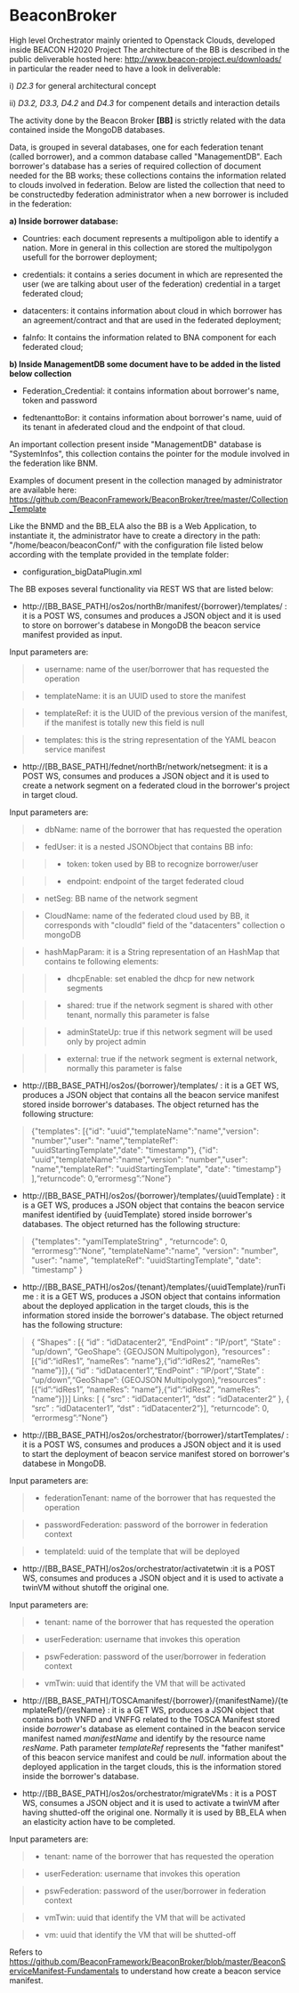 # BeaconBroker
High level Orchestrator mainly oriented to Openstack Clouds, developed inside BEACON H2020 Project
The architecture of the BB is described in the public deliverable hosted here: http://www.beacon-project.eu/downloads/
in particular the reader need to have a look in deliverable:

 i)        *D2.3* for general architectural concept
 
 ii)       *D3.2, D3.3, D4.2* and *D4.3* for compenent details and interaction details
 
The activity done by the Beacon Broker **[BB]** is strictly related with the data contained inside the MongoDB databases.

Data, is grouped in several databases, one for each federation tenant (called borrower), and a common database called "ManagementDB". 
Each borrower's database has a series of required collection of document needed for the BB works; these collections contains the  information related to clouds involved in federation. Below are listed the collection that need to be constructedby federation administrator when a new borrower is included in the federation:

**a) Inside borrower database:**

* Countries: each document represents a multipoligon able to identify a nation. More in general in this collection are stored the multipolygon usefull for the borrower deployment;

* credentials: it contains a series document in which are represented the user (we are talking about user of the federation) credential in a target federated cloud;

* datacenters: it contains information about cloud in which borrower has an agreement/contract and that are used in the federated deployment;

* faInfo: It contains the information related to BNA component for each federated cloud;

**b) Inside ManagementDB some document have to be added in the listed below collection**

* Federation_Credential: it contains information about borrower's name, token and password

* fedtenanttoBor: it contains information about borrower's name, uuid of its tenant in afederated cloud and the endpoint of that cloud.

An important collection present inside "ManagementDB" database is "SystemInfos",  this collection contains the pointer for the module involved in the federation like BNM.

Examples of document present in the collection managed by administrator are available here: https://github.com/BeaconFramework/BeaconBroker/tree/master/Collection_Template

Like the BNMD and the BB_ELA also the BB is a Web Application, to instantiate it, the administrator have to create a directory in the path: "/home/beacon/beaconConf/" with the configuration file listed below according with the template provided in the template folder:

* configuration_bigDataPlugin.xml

The BB exposes several functionality via REST WS that are listed below:

* http://[BB_BASE_PATH]/os2os/northBr/manifest/{borrower}/templates/ : it is a POST WS, consumes and produces a JSON object and it is used to store on borrower's databese in MongoDB the beacon service manifest provided as input.

Input parameters are:

> * username: name of the user/borrower that has requested the operation

> * templateName: it is an UUID used to store the manifest

> * templateRef: it is the UUID of the previous version of the manifest, if the manifest is totally new this field is null

> * templates: this is the string representation of the YAML beacon service manifest

* http://[BB_BASE_PATH]/fednet/northBr/network/netsegment: it is a POST WS, consumes and produces a JSON object and it is used to create a network segment on a federated cloud in the borrower's project in target cloud.

Input parameters are:

> * dbName: name of the borrower that has requested the operation

> * fedUser: it is a nested JSONObject that contains BB info:

>> * token: token used by BB to recognize borrower/user

>> * endpoint: endpoint of the target federated cloud

> * netSeg: BB name of the network segment

> * CloudName: name of the federated cloud used by BB, it corresponds with "cloudId" field of the "datacenters" collection o mongoDB

> * hashMapParam: it is a String representation of an HashMap that contains te following elements:

>> * dhcpEnable: set enabled the dhcp for new network segments

>> * shared: true if the network segment is shared with other tenant, normally this parameter is false

>> * adminStateUp: true if this network segment will be used only by project admin

>> * external: true if the network segment is external network, normally this parameter is false

* http://[BB_BASE_PATH]/os2os/{borrower}/templates/ : it is a GET WS, produces a JSON object that contains all the beacon service manifest stored inside borrower's databases. The object returned has the following structure:

> {"templates": [{"id": "uuid","templateName":"name","version": "number","user": "name","templateRef": "uuidStartingTemplate","date": "timestamp"}, {"id": "uuid","templateName":"name","version": "number","user": "name","templateRef": "uuidStartingTemplate", "date": "timestamp"} ],“returncode”: 0,“errormesg”:”None”}

* http://[BB_BASE_PATH]/os2os/{borrower}/templates/{uuidTemplate} : it is a GET WS, produces a JSON object that contains the beacon service manifest identified by {uuidTemplate} stored inside borrower's databases. The object returned has the following structure:

> {"templates": "yamlTemplateString" , “returncode”: 0, “errormesg”:”None”, "templateName":"name", "version": "number", "user": "name", "templateRef": "uuidStartingTemplate", "date": "timestamp" }

* http://[BB_BASE_PATH]/os2os/{tenant}/templates/{uuidTemplate}/runTime :  it is a GET WS, produces a JSON object that contains information about the deployed application in the target clouds, this is the information stored inside the borrower's database. The object returned has the following structure:

> { “Shapes” : [{ “id” : “idDatacenter2”, “EndPoint” : ”IP/port”, “State” : “up/down”, “GeoShape”: {GEOJSON Multipolygon}, “resources” : [{“id”:“idRes1”, “nameRes”: “name”},{“id”:“idRes2”, “nameRes”: “name”}]},{ “id” : “idDatacenter1”,“EndPoint” : ”IP/port”,“State” : “up/down”,“GeoShape”: {GEOJSON Multipolygon},“resources” : [{“id”:“idRes1”, “nameRes”: “name”},{“id”:“idRes2”, “nameRes”: “name”}]}]  Links: [ { “src” : “idDatacenter1”, “dst” : “idDatacenter2” }, { “src” : “idDatacenter1”, “dst” : “idDatacenter2”}], “returncode”: 0, “errormesg”:”None”}

* http://[BB_BASE_PATH]/os2os/orchestrator/{borrower}/startTemplates/ : it is a POST WS, consumes and produces a JSON object and it is used to start the deployment of beacon service manifest stored on borrower's databese in MongoDB.

Input parameters are:

> * federationTenant: name of the borrower that has requested the operation

> * passwordFederation: password of the borrower in federation context

> * templateId: uuid of the template that will be deployed

* http://[BB_BASE_PATH]/os2os/orchestrator/activatetwin :it is a POST WS, consumes and produces a JSON object and it is used to activate a twinVM without shutoff the original one. 

Input parameters are:

> * tenant: name of the borrower that has requested the operation

> * userFederation: username that invokes this operation

> * pswFederation: password of the user/borrower in federation context 

> * vmTwin: uuid that identify the VM that will be activated

* http://[BB_BASE_PATH]/TOSCAmanifest/{borrower}/{manifestName}/{templateRef}/{resName} : it is a GET WS, produces a JSON object that contains both VNFD and VNFFG related to the TOSCA Manifest stored inside *borrower*'s database as element contained in the beacon service manifest named *manifestName* and identify by the resource name *resName*. Path parameter *templateRef* represents the "father manifest" of this beacon service manifest and could be *null*. 
information about the deployed application in the target clouds, this is the information stored inside the borrower's database.

* http://[BB_BASE_PATH]/os2os/orchestrator/migrateVMs : it is a POST WS, consumes a JSON object and it is used to activate a twinVM after having shutted-off the original one. Normally it is used by BB_ELA when an elasticity action have to be completed.

Input parameters are:

> * tenant: name of the borrower that has requested the operation

> * userFederation: username that invokes this operation

> * pswFederation: password of the user/borrower in federation context 

> * vmTwin: uuid that identify the VM that will be activated

> * vm: uuid that identify the VM that will be shutted-off

Refers to https://github.com/BeaconFramework/BeaconBroker/blob/master/BeaconServiceManifest-Fundamentals to understand how create a beacon service manifest.
